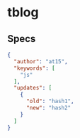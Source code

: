 # tblog 

## Specs

````json
{
  "author": "at15",
  "keywords": [
    "js"
  ],
  "updates": [
    {
      "old": "hash1",
      "new": "hash2"
    }
  ]
}
````